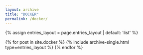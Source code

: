 ```yaml
---
layout: archive
title: "DOCKER"
permalink: /docker/
---
```


{% assign entries_layout = page.entries_layout | default: 'list' %}
<div class="entries-{{ entries_layout }}">
  {% for post in site.docker %}
    {% include archive-single.html type=entries_layout %}
  {% endfor %}
</div>